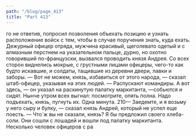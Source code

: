 ```yaml
---
path: "/blog/page_413"
title: "Part 413"
---
```


го не ответив, попросил позволения объехать позицию и узнать расположение войск с тем, чтобы в случае поручения знать, куда ехать. Дежурный офицер отряда, мужчина красивый, щеголевато одетый и с алмазным перстнем на указательном пальце, дурно, но охотно говоривший по-французски, вызвался проводить князя Андрея.
Со всех сторон виднелись мокрые, с грустными лицами офицеры, чего-то как будто искавшие, и солдаты, тащившие из деревни двери, лавки и заборы.
— Вот не можем, князь, избавиться от этого народа, — сказал штаб-офицер, указывая на этих людей. — Распускают командиры. А вот здесь, — он указал на раскинутую палатку маркитанта, —собьются и сидят. Нынче утром всех выгнал: посмотрите, опять полна. Надо подъехать, князь, пугнуть их. Одна минута.
210— Заедемте, и я возьму у него сыру и булку, — сказал князь Андрей, который не успел еще поесть.
— Что́ ж вы не сказали, князь? Я бы предложил своего хлеба-соли.
Они сошли с лошадей и вошли под палатку маркитанта. Несколько человек офицеров с ра
